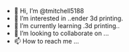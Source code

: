 - 👋 Hi, I’m @tmitchell5188
- 👀 I’m interested in ..ender 3d printing.
- 🌱 I’m currently learning .3d printing..
- 💞️ I’m looking to collaborate on ...
- 📫 How to reach me ...

<!---
tmitchell5188/tmitchell5188 is a ✨ special ✨ repository because its `README.md` (this file) appears on your GitHub profile.
You can click the Preview link to take a look at your changes.
--->
